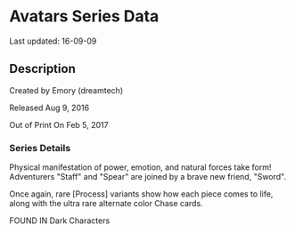 # Avatars Series Data

Last updated: 16-09-09

## Description

Created by Emory (dreamtech)

Released Aug 9, 2016

Out of Print On Feb 5, 2017

### Series Details

Physical manifestation of power, emotion, and natural forces take form! Adventurers "Staff" and "Spear" are joined by a brave new friend, "Sword".

Once again, rare [Process] variants show how each piece comes to life, along with the ultra rare alternate color Chase cards.

FOUND IN Dark Characters